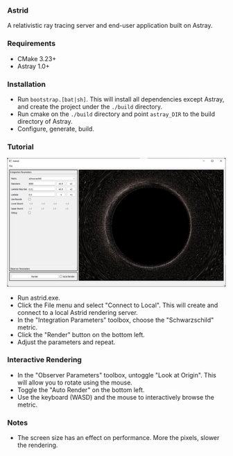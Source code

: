 ### Astrid
A relativistic ray tracing server and end-user application built on Astray.

### Requirements
- CMake 3.23+
- Astray 1.0+

### Installation
- Run `bootstrap.[bat|sh]`. This will install all dependencies except Astray, and create the project under the `./build` directory.
- Run cmake on the `./build` directory and point `astray_DIR` to the build directory of Astray.
- Configure, generate, build.

### Tutorial
![Tutorial](./docs/tutorial.png)
- Run astrid.exe.
- Click the File menu and select "Connect to Local". This will create and connect to a local Astrid rendering server.
- In the "Integration Parameters" toolbox, choose the "Schwarzschild" metric.
- Click the "Render" button on the bottom left.
- Adjust the parameters and repeat.

### Interactive Rendering
- In the "Observer Parameters" toolbox, untoggle "Look at Origin". This will allow you to rotate using the mouse.
- Toggle the "Auto Render" on the bottom left.
- Use the keyboard (WASD) and the mouse to interactively browse the metric.

### Notes
- The screen size has an effect on performance. More the pixels, slower the rendering.